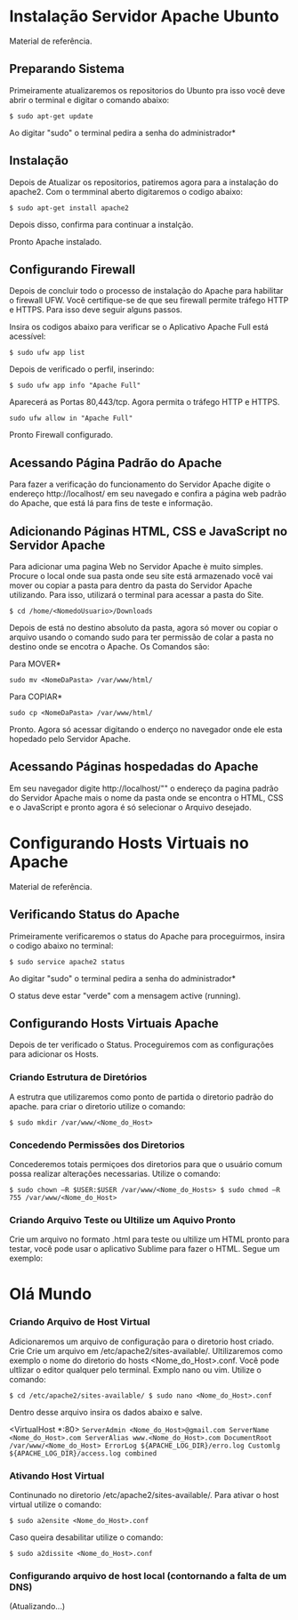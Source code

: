# Instalação Servidor Apache Ubunto

Material de referência.

## Preparando Sistema

Primeiramente atualizaremos os repositorios do Ubunto pra isso você deve abrir o terminal e digitar o comando abaixo:

`$ sudo apt-get update`

Ao digitar "sudo" o terminal pedira a senha do administrador*

## Instalação

Depois de Atualizar os repositorios, patiremos agora para a instalaçâo do apache2. Com o termminal aberto digitaremos o codigo abaixo:

`$ sudo apt-get install apache2`

Depois disso, confirma para continuar a instalção.

Pronto Apache instalado.

## Configurando Firewall

Depois de concluir todo o processo de instalação do Apache para habilitar o firewall UFW. Você certifique-se de que seu firewall permite tráfego HTTP e HTTPS. Para isso deve seguir alguns passos.

Insira os codigos abaixo para verificar se o Aplicativo Apache Full está acessível:

`$ sudo ufw app list`

Depois de verificado o perfil, inserindo:

`$ sudo ufw app info "Apache Full"`

Aparecerá as Portas 80,443/tcp. Agora permita o tráfego HTTP e HTTPS.

`sudo ufw allow in "Apache Full"`

Pronto Firewall configurado.

## Acessando Página Padrão do Apache

Para fazer a verificação do funcionamento do Servidor Apache digite o endereço http://localhost/ em seu navegado e confira a página web padrão do Apache, que está lá para fins de teste e informação.

## Adicionando Páginas HTML, CSS e JavaScript no Servidor Apache

Para adicionar uma pagina Web no Servidor Apache è muito simples. Procure o local onde sua pasta onde seu site está armazenado você vai mover ou copiar a pasta para dentro da pasta do Servidor Apache utilizando. Para isso, utilizará o terminal para acessar a pasta do Site.

`$ cd /home/<NomedoUsuario>/Downloads`

Depois de está no destino absoluto da pasta, agora só mover ou copiar o arquivo usando o comando sudo para ter permissão de colar a pasta no destino onde se encotra o Apache. Os Comandos são:

Para MOVER*

`sudo mv <NomeDaPasta> /var/www/html/`

Para COPIAR*

`sudo cp <NomeDaPasta> /var/www/html/`

Pronto. Agora só acessar digitando o enderço no navegador onde ele esta hopedado pelo Servidor Apache.

## Acessando Páginas hospedadas do Apache

Em seu navegador digite http://localhost/"<NomeDaPasta>" o endereço da pagina padrão do Servidor Apache mais o nome da pasta onde se encontra o HTML, CSS e o JavaScript e pronto agora é só selecionar o Arquivo desejado.
  
# Configurando Hosts Virtuais no Apache

Material de referência.

## Verificando Status do Apache

Primeiramente verificaremos o status do Apache para proceguirmos, insira o codigo abaixo no terminal:

`$ sudo service apache2 status`

Ao digitar "sudo" o terminal pedira a senha do administrador*

O status deve estar "verde" com a mensagem active (running).

## Configurando Hosts Virtuais Apache

Depois de ter verificado o Status. Proceguiremos com as configurações para adicionar os Hosts.

### Criando Estrutura de Diretórios

A estrutra que utilizaremos como ponto de partida o diretorio padrão do apache. para criar o diretorio utilize o comando:

`$ sudo mkdir /var/www/<Nome_do_Host>`

### Concedendo Permissões dos Diretorios

Concederemos totais permiçoes dos diretorios para que o usuário comum possa realizar alterações necessarias. Utilize o comando:

`$ sudo chown –R $USER:$USER /var/www/<Nome_do_Hosts>
$ sudo chmod –R 755 /var/www/<Nome_do_Host>`

### Criando Arquivo Teste ou Ultilize um Aquivo Pronto

Crie um arquivo no formato .html para teste ou ultilize um HTML pronto para testar, você pode usar o aplicativo Sublime para fazer o HTML. Segue um exemplo:

<!DOCTYPE html>
<html>
<head>
	<title>Teste</title>
</head>
<body>
<h1>Olá Mundo</h1>
</body>
</html>

### Criando Arquivo de Host Virtual

Adicionaremos um arquivo de configuração para o diretorio host criado. Crie Crie um arquivo em /etc/apache2/sites-available/.
Ultilizaremos como exemplo o nome do diretorio do hosts <Nome_do_Host>.conf. Você pode ultlizar o editor qualquer pelo terminal. Exmplo nano ou vim. Utilize o comando:

`$ cd /etc/apache2/sites-available/
$ sudo nano <Nome_do_Host>.conf`

Dentro desse arquivo insira os dados abaixo e salve.

<VirtualHost *:80>
`
        ServerAdmin <Nome_do_Host>@gmail.com
        ServerName <Nome_do_Host>.com
        ServerAlias www.<Nome_do_Host>.com
        DocumentRoot /var/www/<Nome_do_Host>
        ErrorLog ${APACHE_LOG_DIR}/erro.log
        Customlg ${APACHE_LOG_DIR}/access.log combined
`	
</VirtualHost>

### Ativando Host Virtual

Continunado no diretorio /etc/apache2/sites-available/. Para ativar o host virtual utilize o comando:

`$ sudo a2ensite <Nome_do_Host>.conf`

Caso queira desabilitar utilize o comando:

`$ sudo a2dissite <Nome_do_Host>.conf`

### Configurando arquivo de host local (contornando a falta de um DNS)

(Atualizando...)
